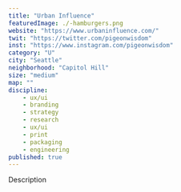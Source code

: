 ```yaml
---
title: "Urban Influence"
featuredImage: ./-hamburgers.png
website: "https://www.urbaninfluence.com/"
twit: "https://twitter.com/pigeonwisdom"
inst: "https://www.instagram.com/pigeonwisdom"
category: "U"
city: "Seattle"
neighborhood: "Capitol Hill"
size: "medium"
map: ""
discipline:
    - ux/ui
    - branding
    - strategy
    - research
    - ux/ui
    - print
    - packaging
    - engineering
published: true
---
```


Description
